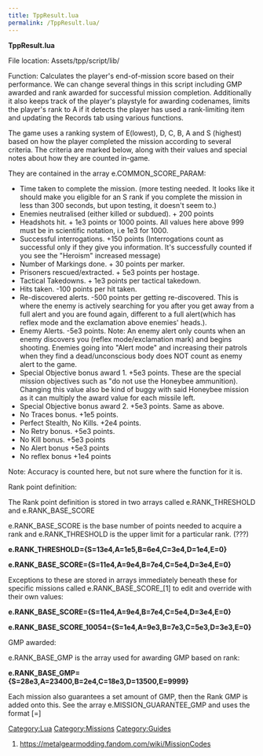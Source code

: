 ```yaml
---
title: TppResult.lua
permalink: /TppResult.lua/
---
```


**TppResult.lua**

File location: Assets/tpp/script/lib/

Function: Calculates the player's end-of-mission score based on their
performance. We can change several things in this script including GMP
awarded and rank awarded for successful mission completion. Additionally
it also keeps track of the player's playstyle for awarding codenames,
limits the player's rank to A if it detects the player has used a
rank-limiting item and updating the Records tab using various functions.

The game uses a ranking system of E(lowest), D, C, B, A and S (highest)
based on how the player completed the mission according to several
criteria. The criteria are marked below, along with their values and
special notes about how they are counted in-game.

They are contained in the array e.COMMON_SCORE_PARAM:

  - Time taken to complete the mission. (more testing needed. It looks
    like it should make you eligible for an S rank if you complete the
    mission in less than 300 seconds, but upon testing, it doesn't seem
    to.)
  - Enemies neutralised (either killed or subdued). + 200 points
  - Headshots hit. + 1e3 points or 1000 points. All values here above
    999 must be in scientific notation, i.e 1e3 for 1000.
  - Successful interrogations. +150 points (Interrogations count as
    successful only if they give you information. It's successfully
    counted if you see the "Heroism" increased message)
  - Number of Markings done. + 30 points per marker.
  - Prisoners rescued/extracted. + 5e3 points per hostage.
  - Tactical Takedowns. + 1e3 points per tactical takedown.
  - Hits taken. -100 points per hit taken.
  - Re-discovered alerts. -500 points per getting re-discovered. This is
    where the enemy is actively searching for you after you get away
    from a full alert and you are found again, different to a full
    alert(which has reflex mode and the exclamation above enemies'
    heads.).
  - Enemy Alerts. -5e3 points. Note: An enemy alert only counts when an
    enemy discovers you (reflex mode/exclamation mark) and begins
    shooting. Enemies going into "Alert mode" and increasing their
    patrols when they find a dead/unconscious body does NOT count as
    enemy alert to the game.
  - Special Objective bonus award 1. +5e3 points. These are the special
    mission objectives such as "do not use the Honeybee ammunition).
    Changing this value also be kind of buggy with said Honeybee mission
    as it can multiply the award value for each missile left.
  - Special Objective bonus award 2. +5e3 points. Same as above.
  - No Traces bonus. +1e5 points.
  - Perfect Stealth, No Kills. +2e4 points.
  - No Retry bonus. +5e3 points.
  - No Kill bonus. +5e3 points
  - No Alert bonus +5e3 points
  - No reflex bonus +1e4 points

Note: Accuracy is counted here, but not sure where the function for it
is.

Rank point definition:

The Rank point definition is stored in two arrays called
e.RANK_THRESHOLD and e.RANK_BASE_SCORE

e.RANK_BASE_SCORE is the base number of points needed to acquire a
rank and e.RANK_THRESHOLD is the upper limit for a particular rank.
(???)

**e.RANK_THRESHOLD={S=13e4,A=1e5,B=6e4,C=3e4,D=1e4,E=0}**

**e.RANK_BASE_SCORE={S=11e4,A=9e4,B=7e4,C=5e4,D=3e4,E=0}**

Exceptions to these are stored in arrays immediately beneath these for
specific missions called e.RANK_BASE_SCORE_<missioncode>\[1\] to edit
and override with their own values:

**e.RANK_BASE_SCORE={S=11e4,A=9e4,B=7e4,C=5e4,D=3e4,E=0}**

**e.RANK_BASE_SCORE_10054={S=1e4,A=9e3,B=7e3,C=5e3,D=3e3,E=0}**

GMP awarded:

e.RANK_BASE_GMP is the array used for awarding GMP based on rank:

**e.RANK_BASE_GMP={S=28e3,A=23400,B=2e4,C=18e3,D=13500,E=9999}**

Each mission also guarantees a set amount of GMP, then the Rank GMP is
added onto this. See the array e.MISSION_GUARANTEE_GMP and uses the
format \[<missioncode>=<NumberInScientificNotation>\]

<references />

[Category:Lua](/Category:Lua "wikilink")
[Category:Missions](/Category:Missions "wikilink")
[Category:Guides](/Category:Guides "wikilink")

1.  <https://metalgearmodding.fandom.com/wiki/MissionCodes>